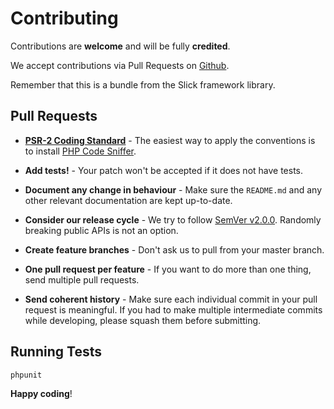 # Contributing

Contributions are **welcome** and will be fully **credited**.

We accept contributions via Pull Requests on [Github](https://github.com/slickframework/fswatch).

Remember that this is a bundle from the Slick framework library.


## Pull Requests

- **[PSR-2 Coding Standard](https://github.com/php-fig/fig-standards/blob/master/accepted/PSR-2-coding-style-guide.md)** - The easiest way to apply the conventions is to install
  [PHP Code Sniffer](http://pear.php.net/package/PHP_CodeSniffer).

- **Add tests!** - Your patch won't be accepted if it does not have tests.

- **Document any change in behaviour** - Make sure the `README.md` and any other relevant
  documentation are kept up-to-date.

- **Consider our release cycle** - We try to follow [SemVer v2.0.0](http://semver.org/).
  Randomly breaking public APIs is not an option.

- **Create feature branches** - Don't ask us to pull from your master branch.

- **One pull request per feature** - If you want to do more than one thing, send multiple pull
  requests.

- **Send coherent history** - Make sure each individual commit in your pull request is meaningful. 
  If you had to make multiple intermediate commits while developing, please squash them before
  submitting.


## Running Tests

``` bash
phpunit
```


**Happy coding**!